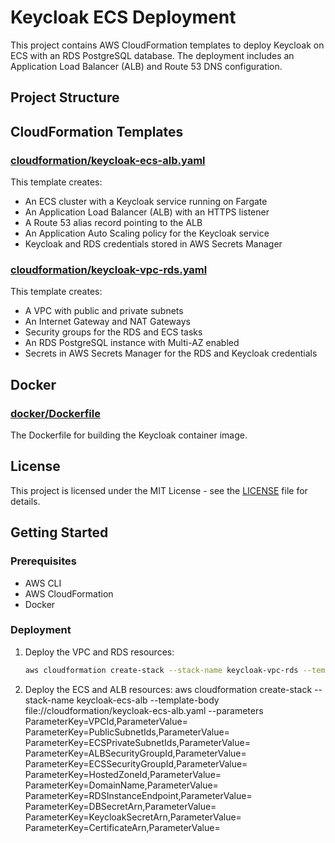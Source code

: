 # Keycloak ECS Deployment

This project contains AWS CloudFormation templates to deploy Keycloak on ECS with an RDS PostgreSQL database. The deployment includes an Application Load Balancer (ALB) and Route 53 DNS configuration.

## Project Structure

## CloudFormation Templates

### [cloudformation/keycloak-ecs-alb.yaml](cloudformation/keycloak-ecs-alb.yaml)

This template creates:
- An ECS cluster with a Keycloak service running on Fargate
- An Application Load Balancer (ALB) with an HTTPS listener
- A Route 53 alias record pointing to the ALB
- An Application Auto Scaling policy for the Keycloak service
- Keycloak and RDS credentials stored in AWS Secrets Manager

### [cloudformation/keycloak-vpc-rds.yaml](cloudformation/keycloak-vpc-rds.yaml)

This template creates:
- A VPC with public and private subnets
- An Internet Gateway and NAT Gateways
- Security groups for the RDS and ECS tasks
- An RDS PostgreSQL instance with Multi-AZ enabled
- Secrets in AWS Secrets Manager for the RDS and Keycloak credentials

## Docker

### [docker/Dockerfile](docker/Dockerfile)

The Dockerfile for building the Keycloak container image.

## License

This project is licensed under the MIT License - see the [LICENSE](LICENSE) file for details.

## Getting Started

### Prerequisites

- AWS CLI
- AWS CloudFormation
- Docker

### Deployment

1. Deploy the VPC and RDS resources:
   ```sh
   aws cloudformation create-stack --stack-name keycloak-vpc-rds --template-body file://cloudformation/keycloak-vpc-rds.yaml --parameters ParameterKey=ProjectName,ParameterValue=keycloak

2. Deploy the ECS and ALB resources:
aws cloudformation create-stack --stack-name keycloak-ecs-alb --template-body file://cloudformation/keycloak-ecs-alb.yaml --parameters ParameterKey=VPCId,ParameterValue=<your-vpc-id> ParameterKey=PublicSubnetIds,ParameterValue=<your-public-subnet-ids> ParameterKey=ECSPrivateSubnetIds,ParameterValue=<your-private-subnet-ids> ParameterKey=ALBSecurityGroupId,ParameterValue=<your-alb-security-group-id> ParameterKey=ECSSecurityGroupId,ParameterValue=<your-ecs-security-group-id> ParameterKey=HostedZoneId,ParameterValue=<your-hosted-zone-id> ParameterKey=DomainName,ParameterValue=<your-domain-name> ParameterKey=RDSInstanceEndpoint,ParameterValue=<your-rds-endpoint> ParameterKey=DBSecretArn,ParameterValue=<your-db-secret-arn> ParameterKey=KeycloakSecretArn,ParameterValue=<your-keycloak-secret-arn> ParameterKey=CertificateArn,ParameterValue=<your-certificate-arn>